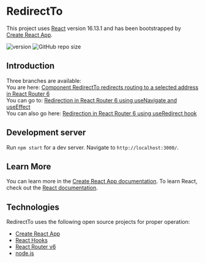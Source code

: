 # RedirectTo
This project uses [React](https://github.com/facebook/react) version 16.13.1 and has been bootstrapped by [Create React App](https://github.com/facebook/create-react-app).

![version](https://img.shields.io/badge/react%20version-16.13.1-blue?style=plastic) ![GitHub repo size](https://img.shields.io/github/repo-size/anmk/redirect?style=plastic)
## Introduction
Three branches are available:  
You are here: [Component RedirectTo redirects routing to a selected address in React Router 6](https://github.com/anmk/redirect/tree/redirect_to_component)  
You can go to: [Redirection in React Router 6 using useNavigate and useEffect](https://github.com/anmk/redirect/tree/redirect)  
You can also go here: [Redirection in React Router 6 using useRedirect hook](https://github.com/anmk/redirect/tree/use_redirect_hook)
## Development server
Run `npm start` for a dev server. Navigate to `http://localhost:3000/`.
## Learn More
You can learn more in the [Create React App documentation](https://facebook.github.io/create-react-app/docs/getting-started).
To learn React, check out the [React documentation](https://reactjs.org/).
## Technologies
RedirectTo uses the following open source projects for proper operation:
* [Create React App](https://create-react-app.dev/)
* [React Hooks](https://reactjs.org/docs/hooks-intro.html)
* [React Router v6](https://reacttraining.com/blog/react-router-v6-pre/)
* [node.js](https://nodejs.org/en/)
